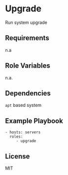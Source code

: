 Upgrade
=========

Run system upgrade

Requirements
------------

n.a

Role Variables
--------------

n.a.

Dependencies
------------

`apt` based system

Example Playbook
----------------

    - hosts: servers
      roles:
         - upgrade

License
-------

MIT
